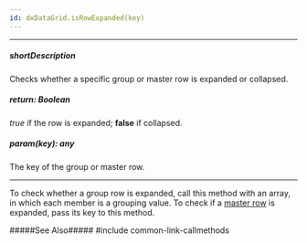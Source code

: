 ```yaml
---
id: dxDataGrid.isRowExpanded(key)
---
```

---
##### shortDescription
Checks whether a specific group or master row is expanded or collapsed.

##### return: Boolean
*true* if the row is expanded; **false** if collapsed.

##### param(key): any
The key of the group or master row.

---
To check whether a group row is expanded, call this method with an array, in which each member is a grouping value. To check if a [master row](/api-reference/10%20UI%20Components/dxDataGrid/1%20Configuration/masterDetail '/Documentation/ApiReference/UI_Components/dxDataGrid/Configuration/masterDetail/') is expanded, pass its key to this method.

#####See Also#####
#include common-link-callmethods